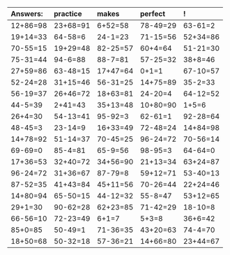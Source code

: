| Answers: | practice | makes | perfect | ! |
| :--- | :--- | :--- | :--- | :--- |
| 12+86=98 | 23+68=91 | 6+52=58 | 78-49=29 | 63-61=2 | 
| 19+14=33 | 64-58=6 | 24-1=23 | 71-15=56 | 52+34=86 | 
| 70-55=15 | 19+29=48 | 82-25=57 | 60+4=64 | 51-21=30 | 
| 75-31=44 | 94-6=88 | 88-7=81 | 57-25=32 | 38+8=46 | 
| 27+59=86 | 63-48=15 | 17+47=64 | 0+1=1 | 67-10=57 | 
| 52-24=28 | 31+15=46 | 56-31=25 | 14+75=89 | 35-2=33 | 
| 56-19=37 | 26+46=72 | 18+63=81 | 24-20=4 | 64-12=52 | 
| 44-5=39 | 2+41=43 | 35+13=48 | 10+80=90 | 1+5=6 | 
| 26+4=30 | 54-13=41 | 95-92=3 | 62-61=1 | 92-28=64 | 
| 48-45=3 | 23-14=9 | 16+33=49 | 72-48=24 | 14+84=98 | 
| 14+78=92 | 51-14=37 | 70-45=25 | 96-24=72 | 70-56=14 | 
| 69-69=0 | 85-4=81 | 65-9=56 | 98-95=3 | 64-64=0 | 
| 17+36=53 | 32+40=72 | 34+56=90 | 21+13=34 | 63+24=87 | 
| 96-24=72 | 31+36=67 | 87-79=8 | 59+12=71 | 53-40=13 | 
| 87-52=35 | 41+43=84 | 45+11=56 | 70-26=44 | 22+24=46 | 
| 14+80=94 | 65-50=15 | 44-12=32 | 55-8=47 | 53+12=65 | 
| 29+1=30 | 90-62=28 | 62+23=85 | 71-42=29 | 18-10=8 | 
| 66-56=10 | 72-23=49 | 6+1=7 | 5+3=8 | 36+6=42 | 
| 85+0=85 | 50-49=1 | 71-36=35 | 43+20=63 | 74-4=70 | 
| 18+50=68 | 50-32=18 | 57-36=21 | 14+66=80 | 23+44=67 | 
